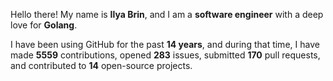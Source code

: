Hello there! My name is **Ilya Brin**, and I am a **software engineer** with a deep love for **Golang**.

I have been using GitHub for the past **14 years**, and during that time, I have made **5559** contributions, opened **283** issues, submitted **170** pull requests, and contributed to **14** open-source projects.
